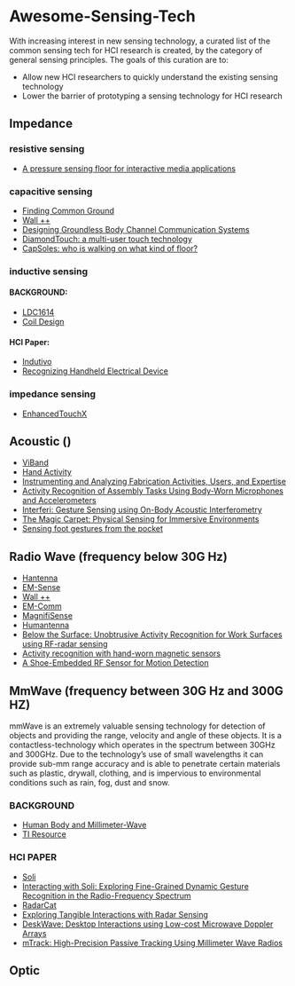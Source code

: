 # Awesome-Sensing-Tech
With increasing interest in new sensing technology, a curated list of the common sensing tech for HCI research is created, by the category of general sensing principles.
The goals of this curation are to:
* Allow new HCI researchers to quickly understand the existing sensing technology
* Lower the barrier of prototyping a sensing technology for HCI research 


## Impedance

### resistive sensing
* [A pressure sensing floor for interactive media applications](https://dl.acm.org/citation.cfm?id=1178526)

### capacitive sensing
* [Finding Common Ground](https://dl.acm.org/citation.cfm?id=3025808)
* [Wall ++](https://dl.acm.org/citation.cfm?id=3173847)
* [Designing Groundless Body Channel Communication Systems](https://dl.acm.org/citation.cfm?id=3242622)
* [DiamondTouch: a multi-user touch technology](https://dl.acm.org/citation.cfm?id=502389)
* [CapSoles: who is walking on what kind of floor?](https://dl.acm.org/citation.cfm?id=3098279.3098545)
### inductive sensing

#### BACKGROUND:
* [LDC1614](http://www.ti.com/product/LDC1614)
* [Coil Design](http://www.ti.com/lit/an/snoa930a/snoa930a.pdf)

#### HCI Paper:
* [Indutivo](https://dl.acm.org/citation.cfm?id=3242662)
* [Recognizing Handheld Electrical Device](http://www-nishio.ist.osaka-u.ac.jp/~maekawa/paper/maekawa-pervasive2012-coil.pdf)
 

### impedance sensing
* [EnhancedTouchX](https://dl.acm.org/citation.cfm?id=3300551)


## Acoustic ()
* [ViBand](https://dl.acm.org/citation.cfm?id=2984582)
* [Hand Activity](https://dl.acm.org/citation.cfm?id=3300568)
* [Instrumenting and Analyzing Fabrication Activities, Users, and Expertise](https://dl.acm.org/citation.cfm?id=3290605.3300554)
* [Activity Recognition of Assembly Tasks Using Body-Worn Microphones and Accelerometers](https://ieeexplore.ieee.org/document/1677514)
* [Interferi: Gesture Sensing using On-Body Acoustic Interferometry](https://dl.acm.org/citation.cfm?id=3300506f)
* [The Magic Carpet: Physical Sensing for Immersive Environments](https://dl.acm.org/citation.cfm?id=1120391)
* [Sensing foot gestures from the pocket](https://dl.acm.org/citation.cfm?id=1866063)
## Radio Wave (frequency below 30G Hz)
* [Hantenna](https://ieeexplore.ieee.org/document/8334026)
* [EM-Sense](https://www.gierad.com/assets/emsense/emsense.pdf)
* [Wall ++](https://dl.acm.org/citation.cfm?id=3173847)
* [EM-Comm](https://dl.acm.org/citation.cfm?id=3130984)
* [MagnifiSense](https://dl.acm.org/citation.cfm?id=2804271)
* [Humantenna ](https://dl.acm.org/citation.cfm?id=2207676.2208330)
* [Below the Surface: Unobtrusive Activity Recognition for Work Surfaces using RF-radar sensing](https://dl.acm.org/citation.cfm?id=3172962)
* [Activity recognition with hand-worn magnetic sensors](https://link.springer.com/article/10.1007/s00779-012-0556-8)
* [A Shoe-Embedded RF Sensor for Motion Detection](https://ieeexplore.ieee.org/abstract/document/5711000)


## MmWave (frequency between 30G Hz and 300G HZ)
mmWave is an extremely valuable sensing technology for detection of objects and providing the range, velocity and angle of these objects. It is a contactless-technology which operates in the spectrum between 30GHz and 300GHz. Due to the technology’s use of small wavelengths it can provide sub-mm range accuracy and is able to penetrate certain materials such as plastic, drywall, clothing, and is impervious to environmental conditions such as rain, fog, dust and snow.

### BACKGROUND
* [Human Body and Millimeter-Wave]( https://arxiv.org/pdf/1503.05944.pdf)
* [TI Resource](http://dev.ti.com/tirex/explore/node?node=AJ3V.naK7FG5g7n7bxAw5A__VLyFKFf__LATEST)

### HCI PAPER
* [Soli](https://dl.acm.org/citation.cfm?id=2925953)
* [Interacting with Soli: Exploring Fine-Grained Dynamic Gesture Recognition in the Radio-Frequency Spectrum](https://dl.acm.org/citation.cfm?id=2984565)
* [RadarCat](https://dl.acm.org/citation.cfm?id=2984515)
* [Exploring Tangible Interactions with Radar Sensing](https://dl.acm.org/citation.cfm?id=3287078)
* [DeskWave: Desktop Interactions using Low-cost Microwave Doppler Arrays](https://dl.acm.org/citation.cfm?doid=3027063.3053152)
* [mTrack: High-Precision Passive Tracking Using Millimeter Wave Radios](https://dl.acm.org/citation.cfm?id=2790113)


## Optic

